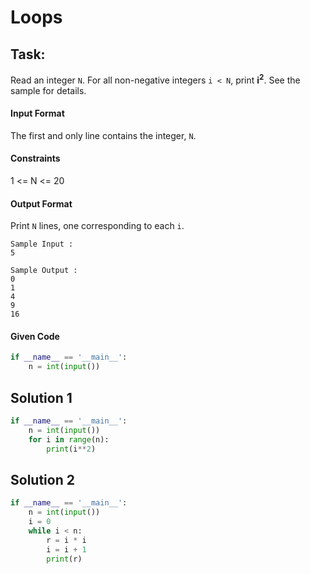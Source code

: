# Loops
## Task:
Read an integer `N`. For all non-negative integers `i < N`, print **i<sup>2</sup>**. See the sample for details.

#### Input Format

The first and only line contains the integer, `N`.

#### Constraints
1 <= N <= 20

#### Output Format

Print `N` lines, one corresponding to each `i`.

```
Sample Input :
5
```

```
Sample Output :
0
1
4
9
16
```

#### Given Code

```python
if __name__ == '__main__':
    n = int(input())
```


## Solution 1

```python
if __name__ == '__main__':
    n = int(input())
    for i in range(n):
        print(i**2)
```


## Solution 2

```python
if __name__ == '__main__':
    n = int(input())
    i = 0
    while i < n:
        r = i * i
        i = i + 1
        print(r)
```
